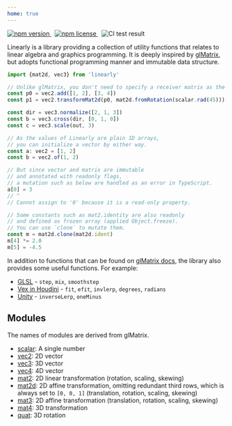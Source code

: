 ```yaml
---
home: true
---
```


<div class="badges">
	<p>
		<a href="https://www.npmjs.org/package/linearly">
			<img src="https://img.shields.io/npm/v/linearly.svg?style=flat-square" alt="npm version">
		</a>
		&nbsp;
		<a href="http://spdx.org/licenses/MIT">
			<img src="https://img.shields.io/npm/l/linearly.svg?style=flat-square" alt="npm license">
		</a>
		&nbsp;
		<img src="https://github.com/baku89/linearly/actions/workflows/ci.yml/badge.svg" alt="CI test result" />
	</p>
</div>

Linearly is a library providing a collection of utility functions that relates to linear algebra and graphics programming. It is deeply inspired by [glMatrix](https://github.com/toji/gl-matrix), but adopts functional programming manner and immutable data structure.

```ts
import {mat2d, vec3} from 'linearly'

// Unlike glMatrix, you don't need to specify a receiver matrix as the first argument.
const p0 = vec2.add([1, 2], [3, 4])
const p1 = vec2.transformMat2d(p0, mat2d.fromRotation(scalar.rad(45)))

const dir = vec3.normalize([2, 1, 3])
const b = vec3.cross(dir, [0, 1, 0])
const c = vec3.scale(out, 3)

// As the values of Linearly are plain 1D arrays,
// you can initialize a vector by either way.
const a: vec2 = [1, 2]
const b = vec2.of(1, 2)

// But since vector and matrix are immutable
// and annotated with readonly flags,
// a mutation such as below are handled as an error in TypeScript.
a[0] = 3
// ^
// Cannot assign to '0' because it is a read-only property.

// Some constants such as mat2.identity are also readonly
// and defined as frozen array (applied Object.freeze).
// You can use `clone` to mutate them.
const m = mat2d.clone(mat2d.ident)
m[4] *= 2.0
m[5] = -4.5
```

In addition to functions that can be found on [glMatrix docs](https://glmatrix.net/), the library also provides some useful functions. For example:

- [GLSL](https://registry.khronos.org/OpenGL-Refpages/gl4/html/indexflat.php) - `step`, `mix`, `smoothstep`
- [Vex in Houdini](https://www.sidefx.com/docs/houdini/vex/functions/) - `fit`, `efit`, `invlerp`, `degrees`, `radians`
- [Unity](https://docs.unity3d.com/Manual/index.html) - `inverseLerp`, `oneMinus`

## Modules

The names of modules are derived from glMatrix.

- [scalar](./api/modules/scalar): A single number
- [vec2](./api/modules/vec2): 2D vector
- [vec3](./api/modules/vec3): 3D vector
- [vec4](./api/modules/vec4): 4D vector
- [mat2](./api/modules/mat2): 2D linear transformation (rotation, scaling, skewing)
- [mat2d](./api/modules/mat2d): 2D affine transformation, omitting redundant third rows, which is always set to `[0, 0, 1]` (translation, rotation, scaling, skewing)
- [mat3](./api/modules/mat3): 2D affine transformation (translation, rotation, scaling, skewing)
- [mat4](./api/modules/mat4): 3D transformation
- [quat](./api/modules/quat): 3D rotation
